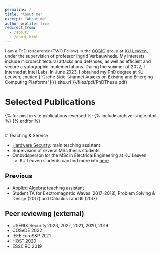 ```yaml
---
permalink: /
title: "About me"
excerpt: "About me"
author_profile: true
redirect_from: 
  - /about/
  - /about.html
---
```


I am a PhD researcher (FWO Fellow) in the [COSIC](https://www.esat.kuleuven.be/cosic/) group at [KU Leuven](https://www.kuleuven.be/english/), under the supervision of professor Ingrid Verbauwhede.
My interests include microarchitectural attacks and defenses, as well as efficient and secure cryptographic implementations.
During the summer of 2022, I interned at Intel Labs.
In June 2023, I obtained my PhD degree at KU Leuven, entitled ["Cache Side-Channel Attacks on Existing and Emerging Computing Platforms"]({{ site.url }}/files/pdf/PhDThesis.pdf)

# Selected Publications
{% for post in site.publications reversed %}
  {% include archive-single.html %}
{% endfor %}

<br>
# Teaching & Service 

- [Hardware Security](https://onderwijsaanbod.kuleuven.be/syllabi/e/H0E85AE.htm#activetab=doelstellingen_idp14987280): main teaching assistant
- Supervision of several MSc thesis students
- Ombudsperson for the MSc in Electrical Engineering at KU Leuven
    - KU Leuven students can find more info [here](https://eng.kuleuven.be/en/study/student-services/ombuds_masterE.html)

## Previous 
- [Applied Algebra](https://onderwijsaanbod.kuleuven.be/syllabi/v/e/H01A4BE.htm#activetab=doelstellingen_idp5081088): teaching assistant
- Student TA for Electromagnetic Waves (2017-2018), Problem Solving & Design (2017) and Calculus I and III (2017)

## Peer reviewing (external)
- USENIX Security 2023, 2022, 2021, 2020, 2019
- COSADE 2022
- IEEE EuroS&P 2021
- HOST 2020
- ESSCIRC 2019
